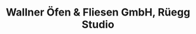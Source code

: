 ---
title: "Wallner Öfen & Fliesen GmbH, Rüegg Studio"
url: /graz/wallner-oefen-und-fliesen-gmbh-rueegg-studio/
shop: Fliesen
---